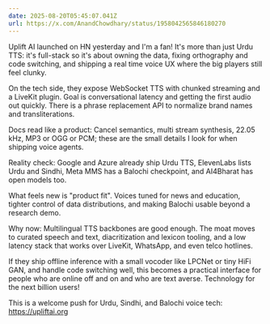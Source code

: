 ```yaml
---
date: 2025-08-20T05:45:07.041Z
url: https://x.com/AnandChowdhary/status/1958042565846180270
---
```


Uplift AI launched on HN yesterday and I'm a fan! It's more than just Urdu TTS: it's full-stack so it's about owning the data, fixing orthography and code switching, and shipping a real time voice UX where the big players still feel clunky.  
  
On the tech side, they expose WebSocket TTS with chunked streaming and a LiveKit plugin. Goal is conversational latency and getting the first audio out quickly. There is a phrase replacement API to normalize brand names and transliterations.  
  
Docs read like a product: Cancel semantics, multi stream synthesis, 22.05 kHz, MP3 or OGG or PCM; these are the small details I look for when shipping voice agents.  
  
Reality check: Google and Azure already ship Urdu TTS, ElevenLabs lists Urdu and Sindhi, Meta MMS has a Balochi checkpoint, and AI4Bharat has open models too.  
  
What feels new is "product fit". Voices tuned for news and education, tighter control of data distributions, and making Balochi usable beyond a research demo.  
  
Why now: Multilingual TTS backbones are good enough. The moat moves to curated speech and text, diacritization and lexicon tooling, and a low latency stack that works over LiveKit, WhatsApp, and even telco hotlines.  
  
If they ship offline inference with a small vocoder like LPCNet or tiny HiFi GAN, and handle code switching well, this becomes a practical interface for people who are online off and on and who are text averse. Technology for the next billion users!  
  
This is a welcome push for Urdu, Sindhi, and Balochi voice tech:   
<https://upliftai.org>